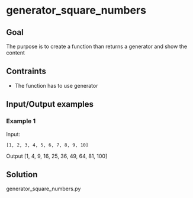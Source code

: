 # generator_square_numbers

## Goal
The purpose is to create a function than returns a generator and show the content

## Contraints
- The function has to use generator

## Input/Output examples

### Example 1

Input:
    
    [1, 2, 3, 4, 5, 6, 7, 8, 9, 10]

Output
    [1, 4, 9, 16, 25, 36, 49, 64, 81, 100]
    


## Solution

generator_square_numbers.py


